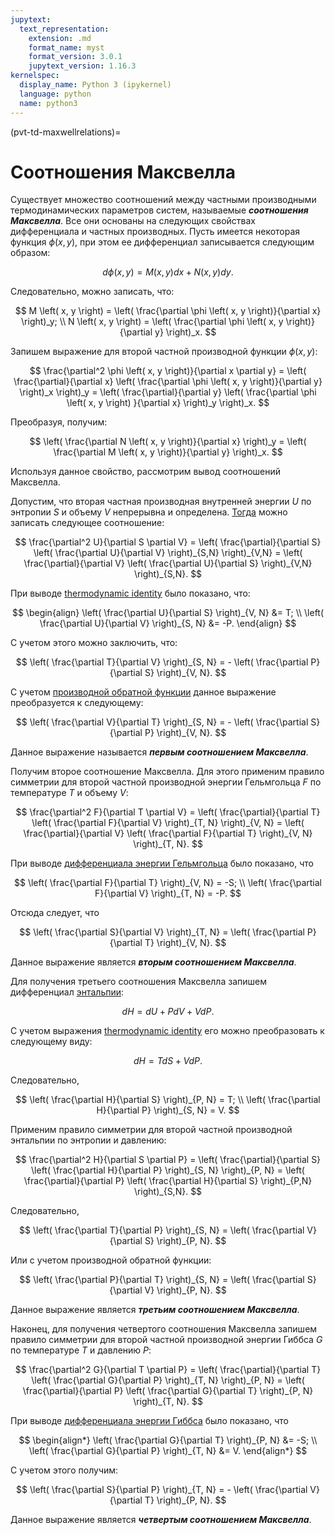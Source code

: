 ```yaml
---
jupytext:
  text_representation:
    extension: .md
    format_name: myst
    format_version: 3.0.1
    jupytext_version: 1.16.3
kernelspec:
  display_name: Python 3 (ipykernel)
  language: python
  name: python3
---
```


(pvt-td-maxwellrelations)=
# Соотношения Максвелла
Существует множество соотношений между частными производными термодинамических параметров систем, называемые ***соотношения Максвелла***. Все они основаны на следующих свойствах дифференциала и частных производных. Пусть имеется некоторая функция $\phi \left( x, y \right)$, при этом ее дифференциал записывается следующим образом:

$$ d \phi \left( x, y \right) = M \left( x, y \right) dx + N \left( x, y \right) dy. $$

Следовательно, можно записать, что:

$$ M \left( x, y \right) = \left( \frac{\partial \phi \left( x, y \right)}{\partial x} \right)_y; \\ N \left( x, y \right) = \left( \frac{\partial \phi \left( x, y \right)}{\partial y} \right)_x. $$

Запишем выражение для второй частной производной функции $\phi \left( x, y \right)$:

$$ \frac{\partial^2 \phi \left( x, y \right)}{\partial x \partial y} = \left( \frac{\partial}{\partial x} \left( \frac{\partial \phi \left( x, y \right)}{\partial y} \right)_x \right)_y = \left( \frac{\partial}{\partial y} \left( \frac{\partial \phi \left( x, y \right) }{\partial x} \right)_y \right)_x. $$

Преобразуя, получим:

$$ \left( \frac{\partial N \left( x, y \right)}{\partial x} \right)_y = \left( \frac{\partial M \left( x, y \right)}{\partial y} \right)_x. $$

Используя данное свойство, рассмотрим вывод соотношений Максвелла.


<a id='pvt-td-maxwellrelations-first'></a>
Допустим, что вторая частная производная внутренней энергии $U$ по энтропии $S$ и объему $V$ непрерывна и определена. [Тогда](https://en.wikipedia.org/wiki/Symmetry_of_second_derivatives#Theorem_of_Schwarz) можно записать следующее соотношение:

$$ \frac{\partial^2 U}{\partial S \partial V} = \left( \frac{\partial}{\partial S} \left( \frac{\partial U}{\partial V} \right)_{S,N} \right)_{V,N} = \left( \frac{\partial}{\partial V} \left( \frac{\partial U}{\partial S} \right)_{V,N} \right)_{S,N}. $$

При выводе [thermodynamic identity](TD-6-Entropy.md#pvt-td-entropy-thermodynamicidentity) было показано, что:

$$ \begin{align} \left( \frac{\partial U}{\partial S} \right)_{V, N} &= T; \\ \left( \frac{\partial U}{\partial V} \right)_{S, N} &= -P. \end{align} $$

С учетом этого можно заключить, что:

$$ \left( \frac{\partial T}{\partial V} \right)_{S, N} = - \left( \frac{\partial P}{\partial S} \right)_{V, N}. $$

С учетом [производной обратной функции](https://en.wikipedia.org/wiki/Inverse_functions_and_differentiation) данное выражение преобразуется к следующему:

$$ \left( \frac{\partial V}{\partial T} \right)_{S, N} = - \left( \frac{\partial S}{\partial P} \right)_{V, N}. $$

Данное выражение называется ***первым соотношением Максвелла***.


<a id='pvt-td-maxwellrelations-second'></a>
Получим второе соотношение Максвелла. Для этого применим правило симметрии для второй частной производной энергии Гельмгольца $F$ по температуре $T$ и объему $V$:

$$ \frac{\partial^2 F}{\partial T \partial V} = \left( \frac{\partial}{\partial T} \left( \frac{\partial F}{\partial V} \right)_{T, N} \right)_{V, N} = \left( \frac{\partial}{\partial V} \left( \frac{\partial F}{\partial T} \right)_{V, N} \right)_{T, N}. $$

При выводе [дифференциала энергии Гельмгольца](TD-8-Helmholtz-Gibbs.md#pvt-td-helmholtzgibbs-helmholtzpartials) было показано, что

$$ \left( \frac{\partial F}{\partial T} \right)_{V, N} = -S; \\ \left( \frac{\partial F}{\partial V} \right)_{T, N} = -P. $$

Отсюда следует, что

$$ \left( \frac{\partial S}{\partial V} \right)_{T, N} = \left( \frac{\partial P}{\partial T} \right)_{V, N}. $$

Данное выражение является ***вторым соотношением Максвелла***.


<a id='pvt-td-maxwellrelations-third'></a>
Для получения третьего соотношения Максвелла запишем дифференциал [энтальпии](TD-5-Enthalpy.md#pvt-td-enthalpy):

$$ dH = dU + P dV + V dP. $$

С учетом выражения [thermodynamic identity](TD-6-Entropy.md#pvt-td-entropy-thermodynamicidentity) его можно преобразовать к следующему виду: 

$$ dH = T dS + V dP. $$

Следовательно,

$$ \left( \frac{\partial H}{\partial S} \right)_{P, N} = T; \\ \left( \frac{\partial H}{\partial P} \right)_{S, N} = V. $$

Применим правило симметрии для второй частной производной энтальпии по энтропии и давлению:

$$ \frac{\partial^2 H}{\partial S \partial P} = \left( \frac{\partial}{\partial S} \left( \frac{\partial H}{\partial P} \right)_{S, N} \right)_{P, N} = \left( \frac{\partial}{\partial P} \left( \frac{\partial H}{\partial S} \right)_{P,N} \right)_{S,N}. $$

Следовательно,

$$ \left( \frac{\partial T}{\partial P} \right)_{S, N} = \left( \frac{\partial V}{\partial S} \right)_{P, N}. $$

Или с учетом производной обратной функции:

$$ \left( \frac{\partial P}{\partial T} \right)_{S, N} = \left( \frac{\partial S}{\partial V} \right)_{P, N}. $$

Данное выражение является ***третьим соотношением Максвелла***.


<a id='pvt-td-maxwellrelations-fourth'></a>
Наконец, для получения четвертого соотношения Максвелла запишем правило симметрии для второй частной производной энергии Гиббса $G$ по температуре $T$ и давлению $P$:

$$ \frac{\partial^2 G}{\partial T \partial P} = \left( \frac{\partial}{\partial T} \left( \frac{\partial G}{\partial P} \right)_{T, N} \right)_{P, N} = \left( \frac{\partial}{\partial P} \left( \frac{\partial G}{\partial T} \right)_{P, N} \right)_{T, N}. $$

При выводе [дифференциала энергии Гиббса](TD-8-Helmholtz-Gibbs.md#pvt-td-helmholtzgibbs-gibbspartials) было показано, что

$$ \begin{align*} \left( \frac{\partial G}{\partial T} \right)_{P, N} &= -S; \\ \left( \frac{\partial G}{\partial P} \right)_{T, N} &= V. \end{align*} $$

С учетом этого получим:

$$ \left( \frac{\partial S}{\partial P} \right)_{T, N} = - \left( \frac{\partial V}{\partial T} \right)_{P, N}. $$

Данное выражение является ***четвертым соотношением Максвелла***.
